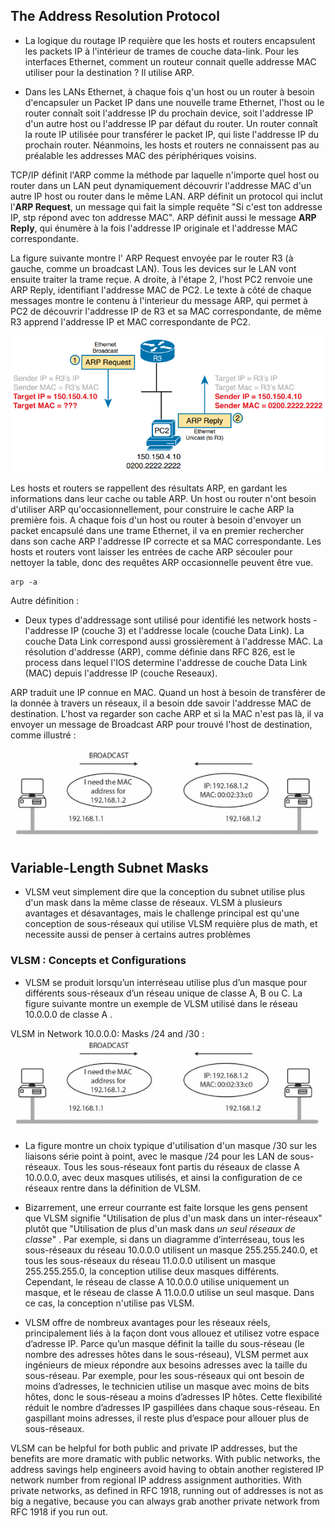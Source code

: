 

## The Address Resolution Protocol

* La logique du routage IP requière que les hosts et routers encapsulent les packets IP à l'intérieur de trames de couche data-link. Pour les interfaces Ethernet, comment un routeur connait quelle addresse MAC utiliser pour la destination ? Il utilise ARP.

* Dans les LANs Ethernet, à chaque fois q'un host ou un router à besoin d'encapsuler un Packet IP dans une nouvelle trame Ethernet, l'host ou le router connaît soit l'addresse IP du prochain device, soit l'addresse IP d'un autre host ou l'addresse IP par défaut du router. Un router connaît la route IP utilisée pour transférer le packet IP, qui liste l'addresse IP du prochain router. Néanmoins, les hosts et routers ne connaissent pas au préalable les addresses MAC des périphériques voisins. 

TCP/IP définit l'ARP comme la méthode par laquelle n'importe quel host ou router dans un LAN peut dynamiquement découvrir l'addresse MAC d'un autre IP host ou router dans le même LAN. ARP définit un protocol qui inclut l'**ARP Request**, un message qui fait la simple requête "Si c'est ton addresse IP, stp répond avec ton addresse MAC". ARP définit aussi le message **ARP Reply**, qui énumère à la fois l'addresse IP originale et l'addresse MAC correspondante. 

La figure suivante montre l' ARP Request envoyée par le router R3 (à gauche, comme un broadcast LAN). Tous les devices sur le LAN vont ensuite traiter la trame reçue. A droite, à l'étape 2, l'host PC2 renvoie une ARP Reply, identifiant l'addresse MAC de PC2. 
Le texte à côté de chaque messages montre le contenu à l'interieur du message ARP, qui permet à PC2 de découvrir l'addresse IP de R3 et sa MAC correspondante, de même R3 apprend l'addresse IP et MAC correspondante de PC2.

<img src="m/1.png"> 


Les hosts et routers se rappellent des résultats ARP, en gardant les informations dans leur cache ou table ARP. Un host ou router n'ont besoin d'utiliser ARP qu'occasionnellement, pour construire le cache ARP la première fois. A chaque fois d'un host ou router à besoin d'envoyer un packet encapsulé dans une trame Ethernet, il va en premier rechercher dans son cache ARP l'addresse IP correcte et sa MAC correspondante. Les hosts et routers vont laisser les entrées de cache ARP sécouler pour nettoyer la table, donc des requêtes ARP occasionnelle peuvent être vue. 

```
arp -a
```

Autre définition : 

* Deux types d'addressage sont utilisé pour identifié les network hosts - l'addresse IP (couche 3) et l'addresse locale (couche Data Link). La couche Data Link correspond aussi grossièrement à l'addresse MAC. La résolution d'addresse (ARP), comme définie dans RFC 826, est le process dans lequel l'IOS determine l'addresse de couche Data Link (MAC) depuis l'addresse IP (couche Reseaux). 

ARP traduit une IP connue en MAC. Quand un host à besoin de transférer de la donnée à travers un réseaux, il a besoin dde savoir l'addresse MAC de destination. L'host va regarder son cache ARP et si la MAC n'est pas là, il va envoyer un message de Broadcast ARP pour trouvé l'host de destination, comme illustré : 

<img src="m/2.png"> 


## Variable-Length Subnet Masks 

* VLSM veut simplement dire que la conception du subnet utilise plus d'un mask dans la même classe de réseaux. VLSM à plusieurs avantages et désavantages, mais le challenge principal est qu'une conception de sous-réseaux qui utilise VLSM requière plus de math, et necessite aussi de penser à certains autres problèmes 

### VLSM : Concepts et Configurations 

* VLSM se produit lorsqu’un interréseau utilise plus d’un masque pour différents sous-réseaux d’un réseau unique de classe A, B ou C. La figure suivante montre un exemple de VLSM utilisé dans le réseau 10.0.0.0 de classe A .

VLSM in Network 10.0.0.0: Masks /24 and /30 : 
<img src="m/2.png"> 

* La figure montre un choix typique d'utilisation d'un masque /30 sur les liaisons série point à point, avec le masque /24 pour les LAN de sous-réseaux. Tous les sous-réseaux font partis du réseaux de classe A 10.0.0.0, avec deux masques utilisés, et ainsi la configuration de ce réseaux rentre dans la définition de VLSM. 

* Bizarrement, une erreur courrante est faite lorsque les gens pensent que VLSM signifie "Utilisation de plus d'un mask dans un inter-réseaux" plutôt que "Utilisation de plus d'un mask dans *un seul réseaux de classe*" . Par exemple, si dans un diagramme d’interréseau, tous les sous-réseaux du réseau 10.0.0.0 utilisent un masque 255.255.240.0, et tous les sous-réseaux du réseau 11.0.0.0 utilisent un masque 255.255.255.0, la conception utilise deux masques différents. Cependant, le réseau de classe A 10.0.0.0 utilise uniquement un masque, et le réseau de classe A 11.0.0.0 utilise un seul masque. Dans ce cas, la conception n'utilise pas VLSM.

* VLSM offre de nombreux avantages pour les réseaux réels, principalement liés à la façon dont vous allouez et utilisez votre espace d’adresse IP. Parce qu’un masque définit la taille du sous-réseau (le nombre des adresses hôtes dans le sous-réseau), VLSM permet aux ingénieurs de mieux répondre aux besoins adresses avec la taille du sous-réseau. Par exemple, pour les sous-réseaux qui ont besoin de moins d’adresses, le technicien utilise un masque avec moins de bits hôtes, donc le sous-réseau a moins d’adresses IP hôtes. Cette flexibilité réduit le nombre d’adresses IP gaspillées dans chaque sous-réseau. En gaspillant moins adresses, il reste plus d’espace pour allouer plus de sous-réseaux.


VLSM can be helpful for both public and private IP addresses, but the benefits are more
dramatic with public networks. With public networks, the address savings help engineers
avoid having to obtain another registered IP network number from regional IP address
assignment authorities. With private networks, as defined in RFC 1918, running out of
addresses is not as big a negative, because you can always grab another private network
from RFC 1918 if you run out.
